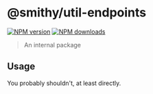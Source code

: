 # @smithy/util-endpoints
[![NPM version](https://img.shields.io/npm/v/@smithy/util-endpoints/latest.svg)](https://www.npmjs.com/package/@smithy/util-endpoints)
[![NPM downloads](https://img.shields.io/npm/dm/@smithy/util-endpoints.svg)](https://www.npmjs.com/package/@smithy/util-endpoints)
> An internal package
## Usage
You probably shouldn't, at least directly.
